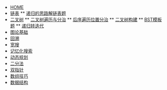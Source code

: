 <!-- docs/_sidebar.md -->


* [HOME](./)
* [链表](./coding/linkedlist/index)
** [递归的思路解链表题](./coding/linkedlist/kgroupreverse)
* [二叉树](./coding/tree/index)
** [二叉树遍历与分治](./coding/tree/traversal)
** [后序遍历位置分治](./coding/tree/postorder)
** [二叉树构建](./coding/tree/reconstruct)
** [BST模板题](./coding/tree/bst)
** [递归转迭代](./coding/tree/iterative)
* [图论基础](./)
* [回溯](./)
* [宽搜](./)
* [记忆化搜索](./)
* [动态规划](./coding/dp/index)
* [二分法](./)
* [双指针](./)
* [数组技巧](./)
* [数据结构](./)

